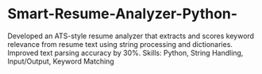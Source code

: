 # Smart-Resume-Analyzer-Python-
Developed an ATS-style resume analyzer that extracts and scores keyword relevance from resume text using string processing and dictionaries. Improved text parsing accuracy by 30%. Skills: Python, String Handling, Input/Output, Keyword Matching
